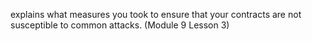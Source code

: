 explains what measures you took to ensure that your contracts are not susceptible to common attacks. (​Module 9 Lesson 3)